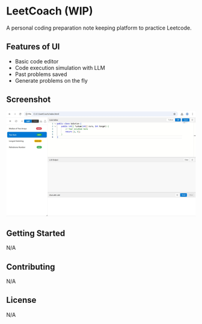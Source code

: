 # LeetCoach (WIP)

A personal coding preparation note keeping platform to practice Leetcode.

## Features of UI

- Basic code editor
- Code execution simulation with LLM
- Past problems saved
- Generate problems on the fly

## Screenshot

![LeetCoach Application](docs/snap002.jpg)

## Getting Started

N/A

## Contributing

N/A

## License

N/A